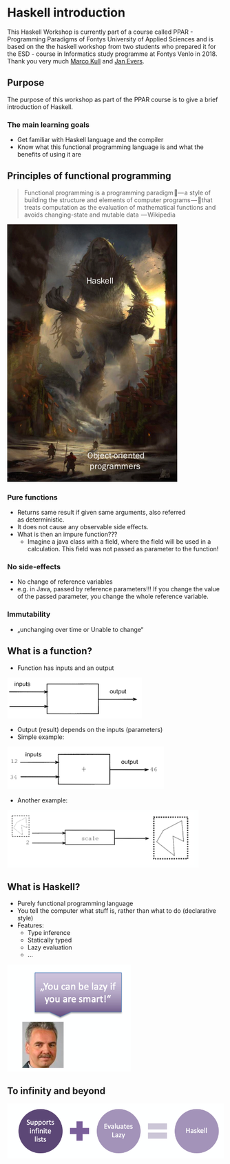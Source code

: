 # Haskell introduction

This Haskell Workshop is currently part of a course called PPAR - Programming Paradigms of Fontys University of Applied Sciences and is based on the the haskell workshop from two students who prepared it for the ESD - course in Informatics study programme at Fontys Venlo in 2018. Thank you very much [Marco Kull](https://github.com/MarcoKull) and [Jan Evers](https://github.com/Backend-Giraffe). 

## Purpose

The purpose of this workshop as part of the PPAR course is to give a brief introduction of Haskell. 

### The main learning goals

- Get familiar with Haskell language and the compiler
- Know what this functional programming language is and what the benefits of using it are

## Principles of functional programming

> Functional programming is a programming paradigm — a style of building the structure and elements of computer programs — that treats computation as the evaluation of mathematical functions and avoids changing-state and mutable data 
— Wikipedia

![Haskell vs OO](images/haskell-intro.png)

### Pure functions
- Returns same result if given same arguments, also referred as deterministic.
- It does not cause any observable side effects.  
- What is then an impure function??? 
    - Imagine a java class with a field, where the field will be used in a calculation. This field was not passed as parameter to the function!
   
### No side-effects

- No change of reference variables
- e.g. in Java, passed by reference parameters!!! If you change the value of the passed parameter, you change the whole reference variable. 

### Immutability
- „unchanging over time or Unable to change“

## What is a function?

- Function has inputs and an output 

![Input Output example](images/input-output1.png)
- Output (result) depends on the inputs (parameters)
- Simple example: 

![input-output2](images/input-output2.png)
- Another example: 

![images/input-output3.png](images/input-output3.png)

## What is Haskell?

- Purely functional programming language 
- You tell the computer what stuff is, rather than what to do (declarative style) 
- Features: 
    - Type inference 
    - Statically typed 
    - Lazy evaluation 
    - ...
    
![images/lazy-when-smart.png](images/lazy-when-smart.png)

## To infinity and beyond

![images/inifinity1.png](images/inifinity1.png)